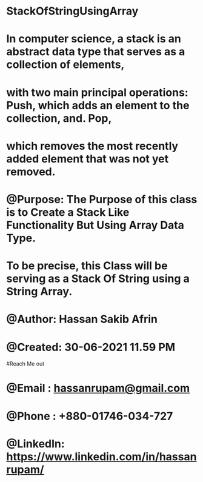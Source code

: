 # StackOfStringUsingArray
# In computer science, a stack is an abstract data type that serves as a collection of elements,
# with two main principal operations: Push, which adds an element to the collection, and. Pop,
# which removes the most recently added element that was not yet removed.
#
#
# @Purpose: The Purpose of this class is to Create a Stack Like Functionality But Using Array Data Type.
# To be precise, this Class will be serving as a Stack Of String using a String Array.
#
# @Author: Hassan Sakib Afrin
# @Created: 30-06-2021 11.59 PM
#Reach Me out
# @Email : hassanrupam@gmail.com
# @Phone : +880-01746-034-727
# @LinkedIn: https://www.linkedin.com/in/hassanrupam/
